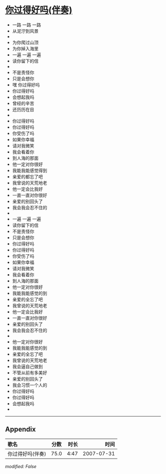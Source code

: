 # [你过得好吗(伴奏)](https://music.163.com/song?id=169236)

* 一路 一路 一路
* 从泥泞到风景
* 
* 为你爬过山顶
* 为你掉入海里
* 一遍 一遍 一遍
* 读你留下的信
* 
* 不是责怪你
* 只是会想你
* 嘿 你过得好吗
* 你过得好吗
* 会想起我吗
* 曾经的辛苦
* 还历历在目
* 
* 你过得好吗
* 你过得好吗
* 你受伤了吗
* 如果你幸福
* 请对我微笑
* 我会看着你
* 到人海的那面
* 他一定对你很好
* 我能我能感觉得到
* 亲爱的都忘了吧
* 我曾说的天荒地老
* 他一定会比我好
* 一直一直对你很好
* 亲爱的别回头了
* 我会我会忍不住的
* 
* 一遍 一遍 一遍
* 读你留下的信
* 不是责怪你
* 只是会想你
* 你过得好吗
* 你过得好吗
* 你受伤了吗
* 如果你幸福
* 请对我微笑
* 我会看着你
* 到人海的那面
* 他一定对你很好
* 我能我能感觉的到
* 亲爱的全忘了吧
* 我曾说的天荒地老
* 他一定会比我好
* 一直一直对你很好
* 亲爱的别回头了
* 我会我会忍不住的
* 
* 他一定对你很好
* 我能我能感觉的到
* 亲爱的全忘了吧
* 我曾说的天荒地老
* 我会逼自己做到
* 不管从前有多美好
* 亲爱的别回头了
* 我会习惯一个人的
* 你过得好吗
* 你过得好吗
* 会想起我吗
* 


---

## Appendix

|歌名|分数|时长|时间|
|:---|:---:|---:|---:|
|你过得好吗(伴奏)|75.0|4:47|2007-07-31

*modified: False*
